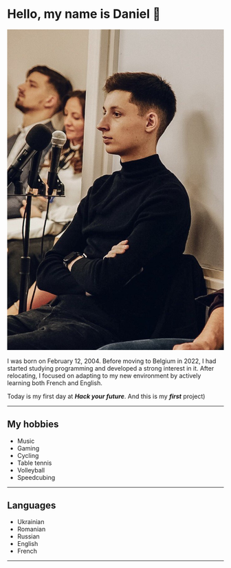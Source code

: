 # Hello, my name is Daniel 👋

![My Profile Photo](./img/my-profile-photo.jpg)

I was born on February 12, 2004. Before moving to Belgium in 2022, I had started studying programming and developed a strong interest in it. After relocating, I focused on adapting to my new environment by actively learning both French and English.

Today is my first day at ***Hack your future***. And this is my ***first*** project)

---

## My hobbies

- Music
- Gaming
- Cycling
- Table tennis
- Volleyball
- Speedcubing

---

## Languages

- Ukrainian
- Romanian
- Russian
- English
- French

---
